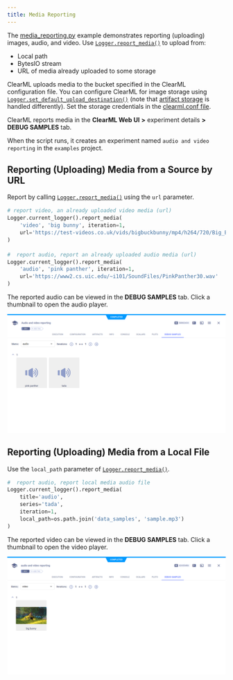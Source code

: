 ```yaml
---
title: Media Reporting
---
```


The [media_reporting.py](https://github.com/allegroai/clearml/blob/master/examples/reporting/media_reporting.py) example 
demonstrates reporting (uploading) images, audio, and video. Use [`Logger.report_media()`](../../references/sdk/logger.md#report_media)
to upload from: 
* Local path
* BytesIO stream
* URL of media already uploaded to some storage

ClearML uploads media to the bucket specified in the ClearML configuration file. You can configure ClearML for image 
storage using [`Logger.set_default_upload_destination()`](../../references/sdk/logger.md#set_default_upload_destination) 
(note that [artifact storage](../../clearml_sdk/task_sdk.md#setting-upload-destination) is handled differently). 
Set the storage credentials in the [clearml.conf file](../../configs/clearml_conf.md#sdk-section).

ClearML reports media in the **ClearML Web UI** **>** experiment details **>** **DEBUG SAMPLES** 
tab. 

When the script runs, it creates an experiment named `audio and video reporting` in the `examples` 
project.

## Reporting (Uploading) Media from a Source by URL

Report by calling [`Logger.report_media()`](../../references/sdk/logger.md#report_media) 
using the `url` parameter.

```python
# report video, an already uploaded video media (url)
Logger.current_logger().report_media(
    'video', 'big bunny', iteration=1,
    url='https://test-videos.co.uk/vids/bigbuckbunny/mp4/h264/720/Big_Buck_Bunny_720_10s_1MB.mp4'
)
    
#  report audio, report an already uploaded audio media (url)
Logger.current_logger().report_media(
    'audio', 'pink panther', iteration=1,
    url='https://www2.cs.uic.edu/~i101/SoundFiles/PinkPanther30.wav'
)
```

The reported audio can be viewed in the **DEBUG SAMPLES** tab. Click a thumbnail to open the audio player.

![Audio debug samples](../../img/examples_reporting_08.png)


## Reporting (Uploading) Media from a Local File

Use the `local_path` parameter of [`Logger.report_media()`](../../references/sdk/logger.md#report_media).

```python
#  report audio, report local media audio file
Logger.current_logger().report_media(
    title='audio', 
    series='tada', 
    iteration=1,
    local_path=os.path.join('data_samples', 'sample.mp3')
)
```
    
The reported video can be viewed in the **DEBUG SAMPLES** tab. Click a thumbnail to open the video player.

![Video debug samples](../../img/examples_reporting_09.png)

